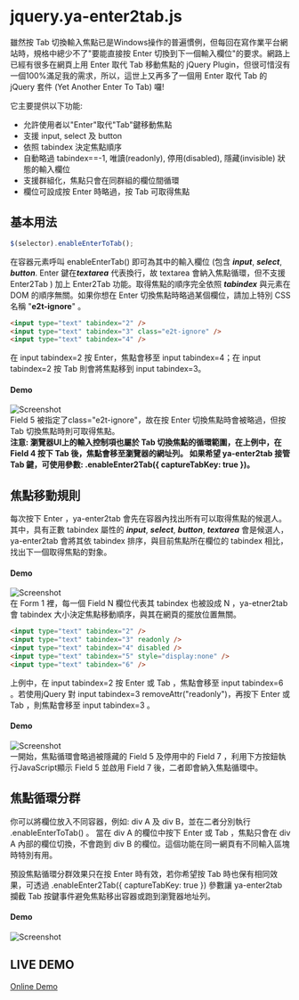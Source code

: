 jquery.ya-enter2tab.js
======================

雖然按 Tab 切換輸入焦點已是Windows操作的普遍慣例，但每回在寫作業平台網站時，規格中總少不了"要能直接按 Enter 切換到下一個輸入欄位"的要求。網路上已經有很多在網頁上用 Enter 取代 Tab 移動焦點的 jQuery Plugin，但很可惜沒有一個100%滿足我的需求，所以，這世上又再多了一個用 Enter 取代 Tab 的 jQuery 套件 (Yet Another Enter To Tab) 囉!

它主要提供以下功能:

* 允許使用者以"Enter"取代"Tab"鍵移動焦點
* 支援 input, select 及 button 
* 依照 tabindex 決定焦點順序
* 自動略過 tabindex==-1, 唯讀(readonly), 停用(disabled), 隱藏(invisible) 狀態的輸入欄位
* 支援群組化，焦點只會在同群組的欄位間循環
* 欄位可設成按 Enter 時略過，按 Tab 可取得焦點
  
## 基本用法


``` javascript
$(selector).enableEnterToTab();
```
在容器元素呼叫 enableEnterTab() 即可為其中的輸入欄位 (包含 ***input***, ***select***, ***button***.  Enter 鍵在***textarea*** 代表換行，故 textarea 會納入焦點循環，但不支援Enter2Tab ) 加上 Enter2Tab 功能。取得焦點的順序完全依照 ***tabindex*** 與元素在 DOM 的順序無關。如果你想在 Enter 切換焦點時略過某個欄位，請加上特別 CSS 名稱 "**e2t-ignore**" 。

``` html
<input type="text" tabindex="2" />  
<input type="text" tabindex="3" class="e2t-ignore" />
<input type="text" tabindex="4" />
```
在 input tabindex=2 按 Enter，焦點會移至 input tabindex=4；在 input tabindex=2 按 Tab 則會將焦點移到 input tabindex=3。

#### Demo
![Screenshot](https://raw.githubusercontent.com/darkthread/jquery.ya-enter2tab/master/images/Demo3.gif)  
Field 5 被指定了class="e2t-ignore"，故在按 Enter 切換焦點時會被略過，但按 Tab 切換焦點時則可取得焦點。  
**注意: 瀏覽器UI上的輸入控制項也屬於 Tab 切換焦點的循環範圍，在上例中，在 Field 4 按下 Tab 後，焦點會移至瀏覽器的網址列。 如果希望 ya-enter2tab 接管 Tab 鍵，可使用參數: .enableEnter2Tab({ captureTabKey: true })。**

## 焦點移動規則

每次按下 Enter ，ya-enter2tab 會先在容器內找出所有可以取得焦點的候選人。其中，具有正數 tabindex 屬性的 ***input***, ***select***, ***button***, ***textarea*** 會是候選人，ya-enter2tab 會將其依 tabindex 排序，與目前焦點所在欄位的 tabindex 相比，找出下一個取得焦點的對象。

#### Demo 
![Screenshot](https://raw.githubusercontent.com/darkthread/jquery.ya-enter2tab/master/images/Demo1.gif)  
在 Form 1 裡，每一個 Field N 欄位代表其 tabindex 也被設成 N ，ya-etner2tab 會 tabindex 大小決定焦點移動順序，與其在網頁的擺放位置無關。


``` html
<input type="text" tabindex="2" />  
<input type="text" tabindex="3" readonly />
<input type="text" tabindex="4" disabled />
<input type="text" tabindex="5" style="display:none" />
<input type="text" tabindex="6" />
```

上例中，在 input tabindex=2 按 Enter 或 Tab ，焦點會移至 input tabindex=6 。若使用jQuery 對 input tabindex=3 removeAttr("readonly")，再按下 Enter 或 Tab ，則焦點會移至 input tabindex=3 。

#### Demo
![Screenshot](https://raw.githubusercontent.com/darkthread/jquery.ya-enter2tab/master/images/Demo2.gif)  
一開始，焦點循環會略過被隱藏的 Field 5 及停用中的 Field 7 ，利用下方按鈕執行JavaScript顯示 Field 5 並啟用 Field 7 後，二者即會納入焦點循環中。

## 焦點循環分群

你可以將欄位放入不同容器，例如: div A 及 div B，並在二者分別執行 .enableEnterToTab() 。  當在 div A 的欄位中按下 Enter 或 Tab ，焦點只會在 div A 內部的欄位切換，不會跑到 div B 的欄位。這個功能在同一網頁有不同輸入區塊時特別有用。

預設焦點循環分群效果只在按 Enter 時有效，若你希望按 Tab 時也保有相同效果，可透過 .enableEnter2Tab({ captureTabKey: true }) 參數讓 ya-enter2tab 攔截 Tab 按鍵事件避免焦點移出容器或跑到瀏覽器地址列。

#### Demo
![Screenshot](https://raw.githubusercontent.com/darkthread/jquery.ya-enter2tab/master/images/Demo4.gif)  

## LIVE DEMO

[Online Demo](http://htmlpreview.github.io/?https://github.com/darkthread/jquery.ya-enter2tab/blob/master/example.html)